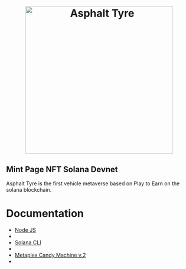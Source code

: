<h1 align="center">
  <a href="https://dynamic-custard-28d20a.netlify.app">
    <img alt="Asphalt Tyre" src="public/logotipo.png" width="400 px" heigth="200 px">
  </a>
</h1>
<h2>Mint Page NFT Solana Devnet</h2>

<P>
Asphalt Tyre is the first vehicle metaverse based on Play to Earn on the solana blockchain.
</P>

# Documentation
<ul>
<li><a href="https://nodejs.org/es/">Node JS</a><li>
<li><a href="https://docs.solana.com/cli/install-solana-cli-tools">Solana CLI</a><li>
<li><a href="https://docs.metaplex.com/programs/candy-machine/">Metaplex Candy Machine v.2</a><li>
</ul>


